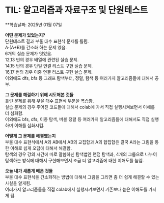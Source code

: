 # TIL: 알고리즘과 자료구조 및 단원테스트
**학습날짜: 2025년 01월 07일

**어떤 문제가 있었는지?**  
단원테스트 결과 부울 대수 표현식 문제를 틀림.  
A⋅(A+B)를 간소화 하는 문제 였음.  
6개의 실습 문제가 잇었음.  
12,13 번의 경우 배열에 관련된 실습 문제.  
14,15 번의 경우 단일 연결 리스트 구현 실습 문제.  
16,17 번의 경우 이중 연결 리스트 구현 실습 문제.  
이외에도 dfs, bfs 등 그래프 탐색부터, 정렬, 탐색 등 여러가지 알고리즘들에 대해서 공부.

**그 문제를 해결하기 위해 시도해본 것들**  
틀린 문제를 위해 부울 대수 표현식 부분을 복습함.  
실습 문제의 경우 주어진 코드들에 대해서 colab에 가서 직접 실행시켜보면서 이해를 더 심화함.  
이외에도 bfs, dfs, 이중 탐색, 버블 정렬 등 여러가지 알고리즘들에 대해서도 직접 실행하며 이해를 심화시킴.  
 

**어떻게 그 문제를 해결했는지**  
부울 대수 표현식에서 A와 AB에서 AB의 교집합과 A의 합집합은 결국 A라는 그림을 통한 이해로 쉽게 오답에 대해서 해결함.  
탐색의 경우 강의 시간에 따로 말씀하신 탐색법인 랜덤 탐색과, 4개의 그룹으로 나누어 탐색하는 방식에 대해서 구현해보면서 조금 더 알고리즘에 대한 이해도를 높임.  

**오늘 내가 새롭게 배운 것들**  
부울 대수 표현식을 간소화하는 방법에 대해서 그림을 그리면 좀 더 쉽게 해결할 수 있는 사실을 알게됨.  
여러가지 알고리즘들을 직접 colab에서 실행시켜보면서 기존보다 높은 이해도를 가지게 됨.  

